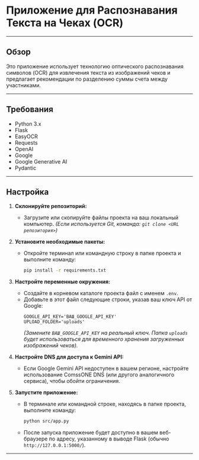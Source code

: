 # **Приложение для Распознавания Текста на Чеках (OCR)**

---

## **Обзор**

Это приложение использует технологию оптического распознавания символов (OCR) для извлечения текста из изображений чеков и предлагает рекомендации по разделению суммы счета между участниками.

---

## **Требования**

- Python 3.x
- Flask
- EasyOCR
- Requests
- OpenAI
- Google
- Google Generative AI
- Pydantic

---

## **Настройка**

1.  **Склонируйте репозиторий:**
    *   Загрузите или скопируйте файлы проекта на ваш локальный компьютер.
        *(Если используется Git, команда: `git clone <URL репозитория>`)*

2.  **Установите необходимые пакеты:**
    *   Откройте терминал или командную строку в папке проекта и выполните команду:
        ```bash
        pip install -r requirements.txt
        ```

3.  **Настройте переменные окружения:**
    *   Создайте в корневом каталоге проекта файл с именем `.env`.
    *   Добавьте в этот файл следующие строки, указав ваш ключ API от Google:
        ```dotenv
        GOOGLE_API_KEY='ВАШ_GOOGLE_API_KEY'
        UPLOAD_FOLDER='uploads'
        ```
        *(Замените `ВАШ_GOOGLE_API_KEY` на реальный ключ. Папка `uploads` будет использоваться для временного хранения загруженных изображений чеков).*

4.  **Настройте DNS для доступа к Gemini API:**
    *   Если Google Gemini API недоступен в вашем регионе, настройте использование ComssONE DNS (или другого аналогичного сервиса), чтобы обойти ограничения.

5.  **Запустите приложение:**
    *   В терминале или командной строке, находясь в папке проекта, выполните команду:
        ```bash
        python src/app.py
        ```
    *   После запуска приложение будет доступно в вашем веб-браузере по адресу, указанному в выводе Flask (обычно `http://127.0.0.1:5000/`).

---
